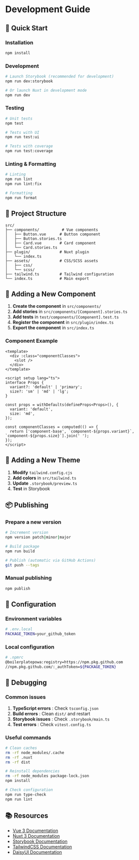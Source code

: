 # Development Guide

## 🚀 Quick Start

### Installation

```bash
npm install
```

### Development

```bash
# Launch Storybook (recommended for development)
npm run dev:storybook

# Or launch Nuxt in development mode
npm run dev
```

### Testing

```bash
# Unit tests
npm test

# Tests with UI
npm run test:ui

# Tests with coverage
npm run test:coverage
```

### Linting & Formatting

```bash
# Linting
npm run lint
npm run lint:fix

# Formatting
npm run format
```

## 📁 Project Structure

```
src/
├── components/          # Vue components
│   ├── Button.vue      # Button component
│   ├── Button.stories.ts
│   ├── Card.vue        # Card component
│   └── Card.stories.ts
├── plugin/             # Nuxt plugin
│   └── index.ts
├── assets/             # CSS/SCSS assets
│   ├── css/
│   └── scss/
├── tailwind.ts         # Tailwind configuration
└── index.ts            # Main export
```

## 🧪 Adding a New Component

1. **Create the component** in `src/components/`
2. **Add stories** in `src/components/[Component].stories.ts`
3. **Add tests** in `test/components/[Component].test.ts`
4. **Register the component** in `src/plugin/index.ts`
5. **Export the component** in `src/index.ts`

### Component Example

```vue
<template>
  <div :class="componentClasses">
    <slot />
  </div>
</template>

<script setup lang="ts">
interface Props {
  variant?: 'default' | 'primary';
  size?: 'sm' | 'md' | 'lg';
}

const props = withDefaults(defineProps<Props>(), {
  variant: 'default',
  size: 'md',
});

const componentClasses = computed(() => {
  return ['component-base', `component-${props.variant}`, `component-${props.size}`].join(' ');
});
</script>
```

## 🎨 Adding a New Theme

1. **Modify** `tailwind.config.cjs`
2. **Add colors** in `src/tailwind.ts`
3. **Update** `.storybook/preview.ts`
4. **Test** in Storybook

## 📦 Publishing

### Prepare a new version

```bash
# Increment version
npm version patch|minor|major

# Build package
npm run build

# Publish (automatic via GitHub Actions)
git push --tags
```

### Manual publishing

```bash
npm publish
```

## 🔧 Configuration

### Environment variables

```bash
# .env.local
PACKAGE_TOKEN=your_github_token
```

### Local configuration

```bash
# .npmrc
@boilerplatepowa:registry=https://npm.pkg.github.com
//npm.pkg.github.com/:_authToken=${PACKAGE_TOKEN}
```

## 🐛 Debugging

### Common issues

1. **TypeScript errors** : Check `tsconfig.json`
2. **Build errors** : Clean `dist/` and restart
3. **Storybook issues** : Check `.storybook/main.ts`
4. **Test errors** : Check `vitest.config.ts`

### Useful commands

```bash
# Clean caches
rm -rf node_modules/.cache
rm -rf .nuxt
rm -rf dist

# Reinstall dependencies
rm -rf node_modules package-lock.json
npm install

# Check configuration
npm run type-check
npm run lint
```

## 📚 Resources

- [Vue 3 Documentation](https://vuejs.org/)
- [Nuxt 3 Documentation](https://nuxt.com/)
- [Storybook Documentation](https://storybook.js.org/)
- [TailwindCSS Documentation](https://tailwindcss.com/)
- [DaisyUI Documentation](https://daisyui.com/)
